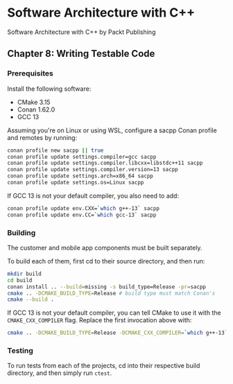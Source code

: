 # Software Architecture with C++
Software Architecture with C++ by Packt Publishing

## Chapter 8: Writing Testable Code

### Prerequisites

Install the following software:
- CMake 3.15
- Conan 1.62.0
- GCC 13

Assuming you're on Linux or using WSL, configure a sacpp Conan profile and remotes by running:

```bash
conan profile new sacpp || true
conan profile update settings.compiler=gcc sacpp
conan profile update settings.compiler.libcxx=libstdc++11 sacpp
conan profile update settings.compiler.version=13 sacpp
conan profile update settings.arch=x86_64 sacpp
conan profile update settings.os=Linux sacpp
```

If GCC 13 is not your default compiler, you also need to add:

```bash
conan profile update env.CXX=`which g++-13` sacpp
conan profile update env.CC=`which gcc-13` sacpp
```

### Building

The customer and mobile app components must be built separately.

To build each of them, first cd to their source directory, and then run:

```bash
mkdir build
cd build
conan install .. --build=missing -s build_type=Release -pr=sacpp
cmake .. -DCMAKE_BUILD_TYPE=Release # build type must match Conan's
cmake --build .
```

If GCC 13 is not your default compiler, you can tell CMake to use it with the `CMAKE_CXX_COMPILER` flag.
Replace the first invocation above with:

```bash
cmake .. -DCMAKE_BUILD_TYPE=Release -DCMAKE_CXX_COMPILER=`which g++-13`
```

### Testing

To run tests from each of the projects, cd into their respective build directory, and then simply run `ctest`.
